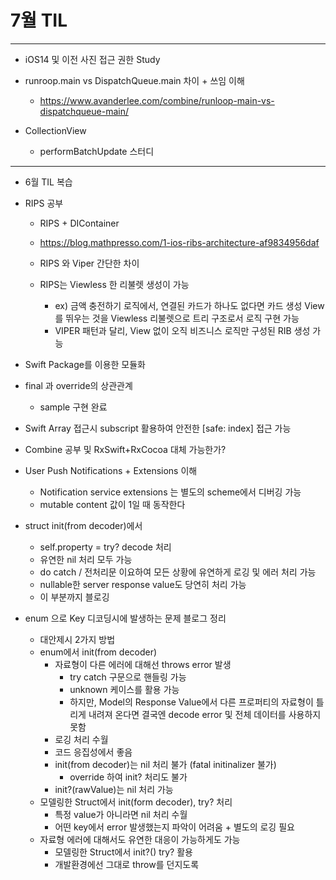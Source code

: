 # 7월 TIL
***

* iOS14 및 이전 사진 접근 권한 Study
* runroop.main vs DispatchQueue.main 차이 + 쓰임 이해
  * https://www.avanderlee.com/combine/runloop-main-vs-dispatchqueue-main/

* CollectionView
  * performBatchUpdate 스터디











***

* 6월 TIL 복습

* RIPS 공부
  * RIPS + DIContainer

  * https://blog.mathpresso.com/1-ios-ribs-architecture-af9834956daf
  * RIPS 와 Viper 간단한 차이
  * RIPS는 Viewless 한 리불렛 생성이 가능
    * ex) 금액 충전하기 로직에서, 연결된 카드가 하나도 없다면 카드 생성 View를 뛰우는 것을 Viewless 리불렛으로 트리 구조로서 로직 구현 가능
    * VIPER 패턴과 달리, View 없이 오직 비즈니스 로직만 구성된 RIB 생성 가능
* Swift Package를 이용한 모듈화
* final 과 override의 상관관계
  * sample 구현 완료
* Swift Array 접근시 subscript 활용하여 안전한 [safe: index] 접근 가능
* Combine 공부 및 RxSwift+RxCocoa 대체 가능한가?
* User Push Notifications + Extensions 이해
  * Notification service extensions 는 별도의 scheme에서 디버깅 가능
  * mutable content 값이 1일 때 동작한다
* struct init(from decoder)에서 
  * self.property = try? decode 처리
  * 유연한 nil 처리 모두 가능
  * do catch / 전처리문 이요하여 모든 상황에 유연하게 로깅 및 에러 처리 가능
  * nullable한 server response value도 당연히 처리 가능
  * 이 부분까지 블로깅
* enum 으로 Key 디코딩시에 발생하는 문제 블로그 정리
  * 대안제시 2가지 방법
  * enum에서 init(from decoder)
    * 자료형이 다른 에러에 대해선 throws error 발생
      * try catch 구문으로 핸들링 가능
      * unknown 케이스를 활용 가능
      * 하지만, Model의 Response Value에서 다른 프로퍼티의 자료형이 틀리게 내려져 온다면 결국엔 decode error 및 전체 데이터를 사용하지 못함
    * 로깅 처리 수월
    * 코드 응집성에서 좋음
    * init(from decoder)는 nil 처리 불가 (fatal initinalizer 불가)
      * override 하여 init? 처리도 불가
    * init?(rawValue)는 nil 처리 가능
  * 모델링한 Struct에서 init(form decoder), try? 처리
    * 특정 value가 아니라면 nil 처리 수월
    * 어떤 key에서 error 발생했는지 파악이 어려움 + 별도의 로깅 필요
  * 자료형 에러에 대해서도 유연한 대응이 가능하게도 가능
    * 모델링한 Struct에서 init?() try? 활용
    * 개발환경에선 그대로 throw를 던지도록

